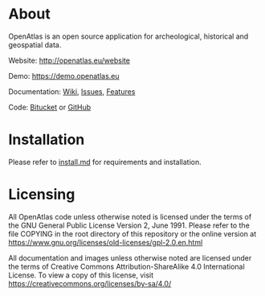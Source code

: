 # About

OpenAtlas is an open source application for archeological, historical and geospatial data.

Website: http://openatlas.eu/website

Demo: https://demo.openatlas.eu

Documentation: [Wiki](https://redmine.openatlas.eu/projects/uni/wiki), [Issues](https://redmine.openatlas.eu/projects/uni/issues), [Features](https://redmine.openatlas.eu/projects/uni/wiki/Features)

Code: [Bitucket](https://bitbucket.org/openatlas/openatlas) or [GitHub](https://github.com/craws/OpenAtlas)

# Installation

Please refer to [install.md](install.md) for requirements and installation.

# Licensing

All OpenAtlas code unless otherwise noted is licensed under the terms of the GNU General Public License Version 2,
June 1991. Please refer to the file COPYING in the root directory of this repository or the online version at https://www.gnu.org/licenses/old-licenses/gpl-2.0.en.html

All documentation and images unless otherwise noted are licensed under the terms of
Creative Commons Attribution-ShareAlike 4.0 International License.
To view a copy of this license, visit https://creativecommons.org/licenses/by-sa/4.0/
